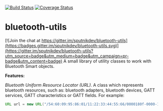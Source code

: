 [![Build Status](https://travis-ci.org/sputnikdev/bluetooth-utils.svg?branch=master)](https://travis-ci.org/sputnikdev/bluetooth-utils)
[![Coverage Status](https://coveralls.io/repos/github/sputnikdev/bluetooth-utils/badge.svg?branch=master)](https://coveralls.io/github/sputnikdev/bluetooth-utils?branch=master)
# bluetooth-utils

[![Join the chat at https://gitter.im/sputnikdev/bluetooth-utils](https://badges.gitter.im/sputnikdev/bluetooth-utils.svg)](https://gitter.im/sputnikdev/bluetooth-utils?utm_source=badge&utm_medium=badge&utm_campaign=pr-badge&utm_content=badge)
A small library of utility classes to work with Bluetooth Smart objects.

**Features:**

_Bluetooth Uniform Resource Locator (URL)._ A class which represents bluetooth resources, such as: bluetooth adapters, bluetooth devices, GATT services, GATT characteristics or GATT fields. For example:

```java
URL url = new URL("/54:60:09:95:86:01/11:22:33:44:55:66/0000180f-0000-1000-8000-00805f9b34fb/00002a19-0000-1000-8000-00805f9b34fb/Level");
```
